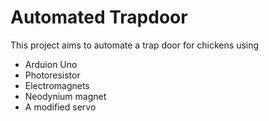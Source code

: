 # Automated Trapdoor 

This project aims to automate a trap door for chickens using

+ Arduion Uno
+ Photoresistor
+ Electromagnets
+ Neodynium magnet
+ A modified servo

